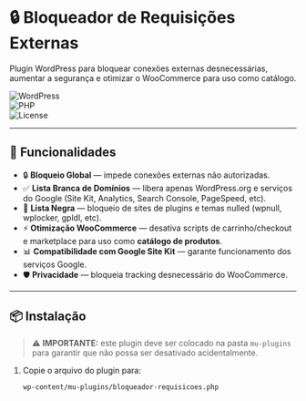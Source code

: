 # 🔒 Bloqueador de Requisições Externas

Plugin WordPress para bloquear conexões externas desnecessárias, aumentar a segurança e otimizar o WooCommerce para uso como catálogo.

![WordPress](https://img.shields.io/badge/WordPress-Plugin-blue?logo=wordpress)  
![PHP](https://img.shields.io/badge/PHP-7.4%2B-8892BF?logo=php)  
![License](https://img.shields.io/badge/license-GPLv2-green)

---

## 🚀 Funcionalidades

- 🔒 **Bloqueio Global** — impede conexões externas não autorizadas.  
- ✅ **Lista Branca de Domínios** — libera apenas WordPress.org e serviços do Google (Site Kit, Analytics, Search Console, PageSpeed, etc).  
- 🚫 **Lista Negra** — bloqueio de sites de plugins e temas nulled (wpnull, wplocker, gpldl, etc).  
- ⚡ **Otimização WooCommerce** — desativa scripts de carrinho/checkout e marketplace para uso como **catálogo de produtos**.  
- 📊 **Compatibilidade com Google Site Kit** — garante funcionamento dos serviços Google.  
- 🛡️ **Privacidade** — bloqueia tracking desnecessário do WooCommerce.

---

## 📦 Instalação

> ⚠️ **IMPORTANTE:** este plugin deve ser colocado na pasta `mu-plugins` para garantir que não possa ser desativado acidentalmente.

1. Copie o arquivo do plugin para:
   ```bash
   wp-content/mu-plugins/bloqueador-requisicoes.php
